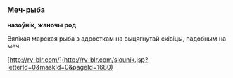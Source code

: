 ### Меч-рыба
**назоўнік, жаночы род**

Вялікая марская рыба з адросткам на выцягнутай сківіцы, падобным на меч.

<a rel="author">[http://rv-blr.com/](http://rv-blr.com/slounik.jsp?letterId=0&maskId=0&pageId=1680)</a>
